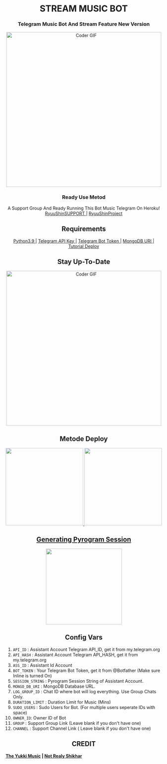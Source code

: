 <h1 align= center><b>STREAM MUSIC BOT</b></h1>
<h3 align = center> Telegram Music Bot And Stream Feature New Version </h3>

<p align="center"><img src="https://te.legra.ph/file/503d3e73d9ebbe7528555.jpg" alt="Coder GIF" width="500" alt="ridho17-ind Github" width="1000px" /></p>



<h3 align="center">
    Ready Use Metod
</h3>

<p align="center">
    A Support Group And Ready Running This Bot Music Telegram On Heroku!<br>
    <a href="https://t.me/helforRYUU"> RyuuShinSUPPORT </a> |
    <a href="https://t.me/Belajarbersamaryuu"> RyuuShinProject </a>
</p>

<h2 align="center">
   Requirements
</h2>

<p align="center">
    <a href="https://www.python.org/downloads/release/python-390/"> Python3.9 </a> |
    <a href="https://docs.pyrogram.org/intro/setup#api-keys"> Telegram API Key </a> |
    <a href="https://t.me/botfather"> Telegram Bot Token </a> |
    <a href="https://telegra.ph/How-To-get-Mongodb-URI-04-06"> MongoDB URI </a> |
    <a href="https://telegram.dog/XTZ_HerokuBot?start=cmlkaG8xNy1pbmQvU2t5em9NdXNpY0JvdCBtYWlu"> Tutorial Deploy </a>
</p>

<h2 align="center">
   Stay Up-To-Date
</h2>

<p align="center"><img src="https://media.giphy.com/media/SWoSkN6DxTszqIKEqv/giphy.gif" alt="Coder GIF" width="500" alt="ridho17-ind Github" width="1000px" /></p>



<h2 align="center">
   Metode Deploy
</h2>

<p align="center">
<a href="https://dashboard.heroku.com/new?template=https://github.com/RyuuXS/Stream-Deploy"><img src="https://img.shields.io/badge/Deploy%20To%20Heroku-blueviolet?style=for-the-badge&logo=heroku" width="250""/</a>  
<a href="https://telegram.dog/XTZ_HerokuBot?start=cmlkaG8xNy1pbmQvU2t5em9NdXNpY0JvdCBtYWlu"><img src="https://img.shields.io/badge/Deploy%20Via%20Telegram-blue?style=for-the-badge&logo=telegram" width="250""/</a>  

</p>

<h2 align="center">
   Generating Pyrogram Session
</h2>

<p align="center">
<a href="https://replit.com/@AaravxD/VsBSession#main.py"><img src="https://img.shields.io/badge/Generate%20On%20Repl-blueviolet?style=for-the-badge&logo=appveyor" width="245""/></a>
 </p>  


<h2 align="center">
   Config Vars
</h2>

1. `API_ID` : Assistant Account Telegram API_ID, get it from my.telegram.org
2. `API_HASH` : Assistant Account Telegram API_HASH, get it from my.telegram.org
3. `ASS_ID` : Assistant Id Account
4. `BOT_TOKEN` : Your Telegram Bot Token, get it from @Botfather (Make sure Inline is turned On)
5. `SESSION_STRING` : Pyrogram Session String of Assistant Account.
6. `MONGO_DB_URI` : MongoDB Database URL.
7. `LOG_GROUP_ID` : Chat ID where bot will log everything. Use Group Chats Only.
8. `DURATION_LIMIT` : Duration Limit for Music (Mins)
9. `SUDO_USERS` : Sudo Users for Bot. (For multiple users seperate IDs with space)
10. `OWNER_ID`: Owner ID of Bot
11. `GROUP` : Support Group Link (Leave blank if you don't have one)
12. `CHANNEL` : Support Channel Link ( Leave blank if you don't have one)


<h2 align="center">
   CREDIT
</h2>



**[The Yukki Music](https://github.com/NotReallyShikhar/YukkiMusicBot) | [Not Realy Shikhar](https://github.com/NotReallyShikhar)**
